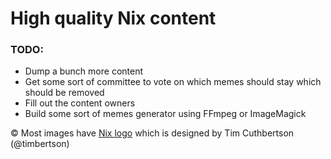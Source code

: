 
# High quality Nix content

### TODO:
- Dump a bunch more content
- Get some sort of committee to vote on which memes should stay which should be removed
- Fill out the content owners
- Build some sort of memes generator using FFmpeg or ImageMagick


© Most images have [Nix logo](https://github.com/NixOS/nixos-artwork/tree/master/logo) which is designed by Tim Cuthbertson (@timbertson)
